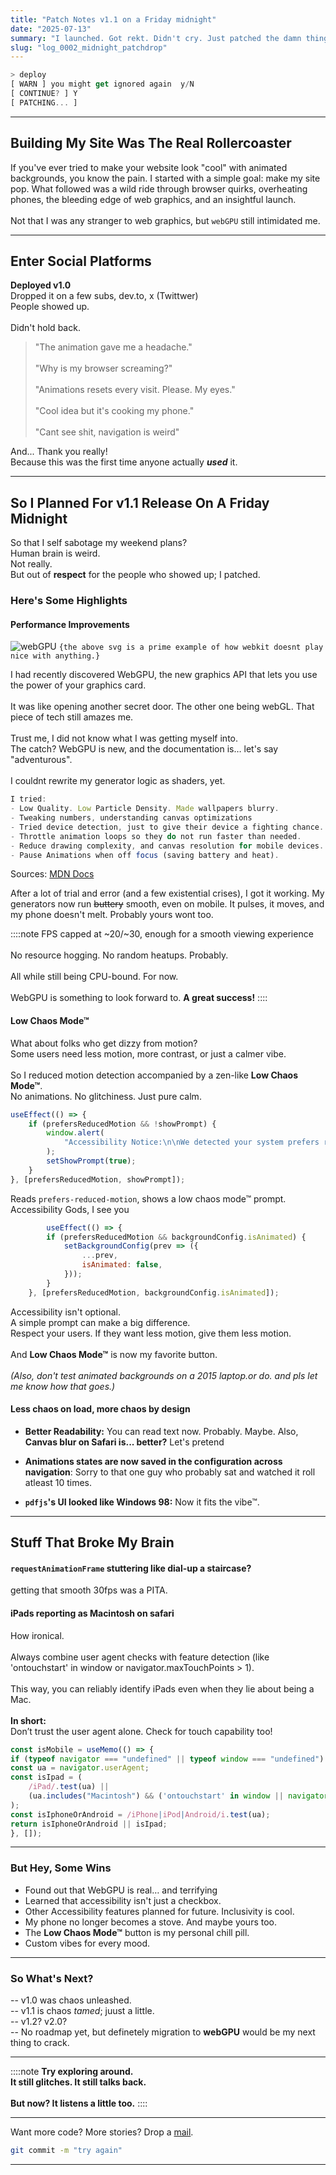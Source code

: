 ```yaml
---
title: "Patch Notes v1.1 on a Friday midnight"
date: "2025-07-13"
summary: "I launched. Got rekt. Didn't cry. Just patched the damn thing. Building something beautiful on the web is never as easy as it looks. But every bug, every crash, and every \"why is this so slow?!\" moment taught me something new."
slug: "log_0002_midnight_patchdrop"   
---
```


````javascript
> deploy  
[ WARN ] you might get ignored again  y/N
[ CONTINUE? ] Y  
[ PATCHING... ]
````

---

## Building My Site Was The Real Rollercoaster

If you've ever tried to make your website look "cool" with animated backgrounds, you know the pain. I started with a simple goal: make my site pop. What followed was a wild ride through browser quirks, overheating phones, the bleeding edge of web graphics, and an insightful launch.<br><br>Not that I was any stranger to web graphics, but `webGPU` still intimidated me.

---

## Enter Social Platforms

**Deployed v1.0** <br>Dropped it on a few subs, dev.to, x (Twittwer) <br>People showed up. <br><br>Didn't hold back. 

> "The animation gave me a headache." <br> <br>"Why is my browser screaming?" <br> <br>"Animations resets every visit. Please. My eyes." <br> <br>"Cool idea but it's cooking my phone." <br> <br>"Cant see shit, navigation is weird"

And... Thank you really! <br>Because this was the first time anyone actually ***used*** it.

---

## So I Planned For v1.1 Release On A Friday Midnight

So that I self sabotage my weekend plans? <br>Human brain is weird. <br>Not really. <br>But out of **respect** for the people who showed up; I patched.

### Here's Some Highlights 

#### Performance Improvements

![webGPU](https://cdn.ujjwalvivek.com/posts/media/webgpu.svg)
`{the above svg is a prime example of how webkit doesnt play nice with anything.}`


I had recently discovered WebGPU, the new graphics API that lets you use the power of your graphics card.<br><br>It was like opening another secret door. The other one being webGL. That piece of tech still amazes me. <br><br>Trust me, I did not know what I was getting myself into. <br>The catch? WebGPU is new, and the documentation is… let's say "adventurous".<br><br>I couldnt rewrite my generator logic as shaders, yet.<br>

````javascript
I tried:
- Low Quality. Low Particle Density. Made wallpapers blurry.
- Tweaking numbers, understanding canvas optimizations
- Tried device detection, just to give their device a fighting chance.
- Throttle animation loops so they do not run faster than needed. 
- Reduce drawing complexity, and canvas resolution for mobile devices.
- Pause Animations when off focus (saving battery and heat).
````
Sources:
[MDN Docs](https://developer.mozilla.org/en-US/docs/Web/API/Canvas_API/Tutorial/Optimizing_canvas)

After a lot of trial and error (and a few existential crises), I got it working. My generators now run ~~buttery~~ smooth, even on mobile. It pulses, it moves, and my phone doesn't melt. Probably yours wont too. 

::::note
FPS capped at ~20/~30, enough for a smooth viewing experience <br><br>No resource hogging. No random heatups. Probably. <br><br>All while still being CPU-bound. For now. <br><br>WebGPU is something to look forward to. **A great success!**
::::

#### Low Chaos Mode™

What about folks who get dizzy from motion? <br>Some users need less motion, more contrast, or just a calmer vibe.  <br><br>So I reduced motion detection accompanied by a zen-like **Low Chaos Mode™**. <br>No animations. No glitchiness. Just pure calm.

````javascript
useEffect(() => {
    if (prefersReducedMotion && !showPrompt) {
        window.alert(
            "Accessibility Notice:\n\nWe detected your system prefers reduced motion. Some backgrounds and animations may cause discomfort. For a calmer experience, consider enabling Low Chaos Mode."
        );
        setShowPrompt(true);
    }
}, [prefersReducedMotion, showPrompt]);
````

Reads `prefers-reduced-motion`, shows a low chaos mode™ prompt. Accessibility Gods, I see you

````javascript
        useEffect(() => {
        if (prefersReducedMotion && backgroundConfig.isAnimated) {
            setBackgroundConfig(prev => ({
                ...prev,
                isAnimated: false,
            }));
        }
    }, [prefersReducedMotion, backgroundConfig.isAnimated]);
````

Accessibility isn't optional. <br>A simple prompt can make a big difference. <br>Respect your users. If they want less motion, give them less motion. <br><br>And **Low Chaos Mode™** is now my favorite button.   <br><br>*(Also, don't test animated backgrounds on a 2015 laptop.or do. and pls let me know how that goes.)*

#### Less chaos on load, more chaos by design

* **Better Readability:**
    You can read text now. Probably. Maybe.
    Also, **Canvas blur on Safari is... better?** Let's pretend

* **Animations states are now saved in the configuration across navigation**: Sorry to that one guy who probably sat and watched it roll atleast 10 times.

* **`pdfjs`'s UI looked like Windows 98:** Now it fits the vibe™.

---

## Stuff That Broke My Brain

#### `requestAnimationFrame` stuttering like dial-up a staircase?

getting that smooth 30fps was a PITA.

#### iPads reporting as Macintosh on safari

How ironical. <br><br>Always combine user agent checks with feature detection (like 'ontouchstart' in window or navigator.maxTouchPoints > 1).<br><br>This way, you can reliably identify iPads even when they lie about being a Mac. <br><br>**In short:** <br>Don’t trust the user agent alone. Check for touch capability too!

````javascript
const isMobile = useMemo(() => {
if (typeof navigator === "undefined" || typeof window === "undefined") return false;
const ua = navigator.userAgent;
const isIpad = (
    /iPad/.test(ua) ||
    (ua.includes("Macintosh") && ('ontouchstart' in window || navigator.maxTouchPoints > 1))
);
const isIphoneOrAndroid = /iPhone|iPod|Android/i.test(ua);
return isIphoneOrAndroid || isIpad;
}, []);
````

---

### But Hey, Some Wins

* Found out that WebGPU is real… and terrifying
* Learned that accessibility isn't just a checkbox. 
* Other Accessibility features planned for future. Inclusivity is cool.
* My phone no longer becomes a stove. And maybe yours too.  
* The **Low Chaos Mode™** button is my personal chill pill.
* Custom vibes for every mood.

---

### So What's Next?

\-- v1.0 was chaos unleashed. <br>\-- v1.1 is chaos *tamed*; juust a little. <br>\-- v1.2? v2.0? <br>\-- No roadmap yet, but definetely migration to **webGPU** would be my next thing to crack.

---

::::note
**Try exploring around.<br>It still glitches. It still talks back.<br><br>But now? It listens a little too.**
::::

---

Want more code? More stories? Drop a [mail](mailto:hello@ujjwalvivek.com).  

````bash
git commit -m "try again"
````

---


